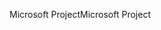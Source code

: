 <span data-ttu-id="a98df-101">Microsoft Project</span><span class="sxs-lookup"><span data-stu-id="a98df-101">Microsoft Project</span></span>